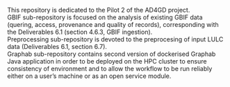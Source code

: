 This repository is dedicated to the Pilot 2 of the AD4GD project. <br />
GBIF sub-repository is focused on the analysis of existing GBIF data (quering, access, provenance and quality of records), corresponding with the Deliverables 6.1 (section 4.6.3, GBIF ingestion). <br />
Preprocessing sub-repository is devoted to the preprocesing of input LULC data (Deliverables 6.1, section 6.7). <br />
Graphab sub-repository contains second version of dockerised Graphab Java application in order to be deployed on the HPC cluster to ensure consistency of environment and to allow the workflow to be run reliably either on a user’s machine or as an open service module. <br />
